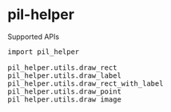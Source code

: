 # pil-helper

Supported APIs
<pre>
import pil_helper

pil_helper.utils.draw_rect
pil_helper.utils.draw_label
pil_helper.utils.draw_rect_with_label
pil_helper.utils.draw_point
pil_helper.utils.draw_image
</pre>
